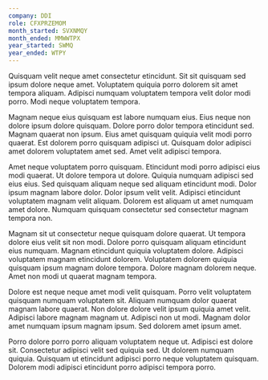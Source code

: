 ```yaml
---
company: DDI
role: CFXPRZEMOM
month_started: SVXNMQY
month_ended: MMWWTPX
year_started: SWMQ
year_ended: WTPY
---
```


Quisquam velit neque amet consectetur etincidunt. Sit sit quisquam sed ipsum dolore neque amet. Voluptatem quiquia porro dolorem sit amet tempora aliquam. Adipisci numquam voluptatem tempora velit dolor modi porro. Modi neque voluptatem tempora.

Magnam neque eius quisquam est labore numquam eius. Eius neque non dolore ipsum dolore quisquam. Dolore porro dolor tempora etincidunt sed. Magnam quaerat non ipsum. Eius amet quisquam quiquia velit modi porro quaerat. Est dolorem porro quisquam adipisci ut. Quisquam dolor adipisci amet dolorem voluptatem amet sed. Amet velit adipisci tempora.

Amet neque voluptatem porro quisquam. Etincidunt modi porro adipisci eius modi quaerat. Ut dolore tempora ut dolore. Quiquia numquam adipisci sed eius eius. Sed quisquam aliquam neque sed aliquam etincidunt modi. Dolor ipsum magnam labore dolor. Dolor ipsum velit velit. Adipisci etincidunt voluptatem magnam velit aliquam. Dolorem est aliquam ut amet numquam amet dolore. Numquam quisquam consectetur sed consectetur magnam tempora non.

Magnam sit ut consectetur neque quisquam dolore quaerat. Ut tempora dolore eius velit sit non modi. Dolore porro quisquam aliquam etincidunt eius numquam. Magnam etincidunt quiquia voluptatem dolore. Adipisci voluptatem magnam etincidunt dolorem. Voluptatem dolorem quiquia quisquam ipsum magnam dolore tempora. Dolore magnam dolorem neque. Amet non modi ut quaerat magnam tempora.

Dolore est neque neque amet modi velit quisquam. Porro velit voluptatem quisquam numquam voluptatem sit. Aliquam numquam dolor quaerat magnam labore quaerat. Non dolore dolore velit ipsum quiquia amet velit. Adipisci labore magnam magnam ut. Adipisci non ut modi. Magnam dolor amet numquam ipsum magnam ipsum. Sed dolorem amet ipsum amet.

Porro dolore porro porro aliquam voluptatem neque ut. Adipisci est dolore sit. Consectetur adipisci velit sed quiquia sed. Ut dolorem numquam quiquia. Quisquam ut etincidunt adipisci porro neque voluptatem quisquam. Dolorem modi adipisci etincidunt porro adipisci tempora porro.
    